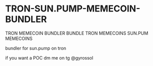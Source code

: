 # TRON-SUN.PUMP-MEMECOIN-BUNDLER
TRON MEMECOIN BUNDLER BUNDLE TRON MEMECOINS SUN.PUM MEMECOINS


bundler for sun.pump on tron

if you want a POC dm me on tg @gyrossol

